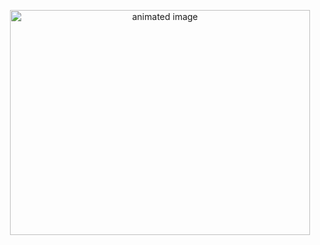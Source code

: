 <p align="center">
  <img alt="animated image" src="https://github.com/ACB-Applications/.github/blob/main/assets/isometric-buildup.gif" width="480" height="360">
</p>

